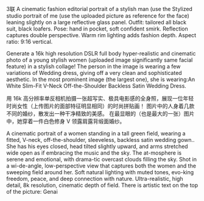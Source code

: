 3联
A cinematic fashion editorial portrait of a stylish man (use the Stylized studio portrait of me (use the uploaded picture as reference for the face) leaning slightly on a large reflective glass panel. Outfit: tailored all black suit, black loafers. Pose: hand in pocket, soft confident smirk. Reflection captures double perspective.
Warm rim lighting adds fashion depth. Aspect ratio: 9:16 vertical.


Generate a 16k high resolution DSLR full body hyper-realistic and cinematic photo of a young stylish women (uploaded image significantly same facial feature) in a stylish collage!
The person in the image is wearing a few variations of Wedding dress, giving off a very clean and sophisticated aesthetic.
In the most prominent image (the largest one), she is wearing:An White Slim-Fit V-Neck Off-the-Shoulder Backless Satin Wedding Dress.


用 16k 高分辨率单反相机拍摄一张超写实、​​极具电影感的全身照，展现一位年轻时尚女性（上传图片的面部特征明显相同）的时尚拼贴画！
图片中的人身着几款不同的婚纱，散发出一种干净精致的美感。
在最显眼的（也是最大的一张）图片中，她穿着一件白色修身 V 领露肩露背缎面婚纱。

A cinematic portrait of a women standing in a tall green field, wearing a fitted, V-neck, off-the-shoulder, sleeveless, backless satin wedding gown.. She has his eyes closed, head tilted slightly upward, and arms stretched wide open as if embracing the music and the sky.
The at-mosphere is serene and emotional, with drama-tic overcast clouds filling the sky.
Shot in a wi-de-angle, low-perspective view that captures both the women and the sweeping field around her. Soft natural lighting with muted tones, evo-king freedom, peace, and deep connection with nature. Ultra-realistic, high detail, 8k resolution, cinematic depth of field.
There is artistic text on the top of the picture: Genai
